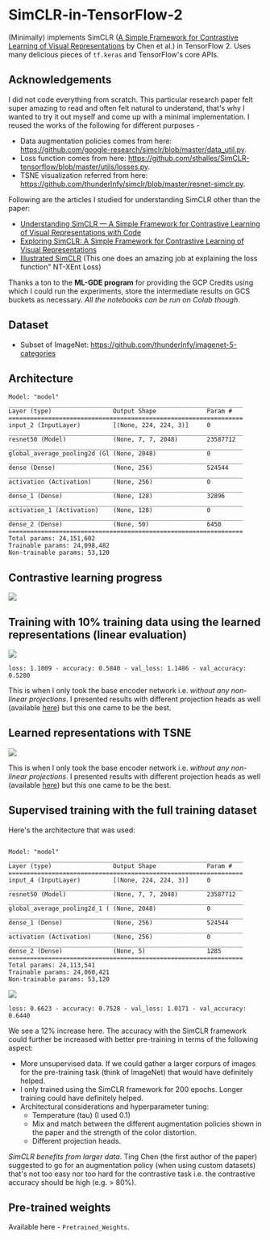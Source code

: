 # SimCLR-in-TensorFlow-2
(Minimally) implements SimCLR ([A Simple Framework for Contrastive Learning of Visual Representations](https://arxiv.org/abs/2002.05709) by Chen et al.) in TensorFlow 2. Uses many delicious pieces of `tf.keras` and TensorFlow's core APIs.

## Acknowledgements
I did not code everything from scratch. This particular research paper felt super amazing to read and often felt natural to understand, that's why I wanted to try it out myself and come up with a minimal implementation. I reused the works of the following for different purposes -
- Data augmentation policies comes from here: https://github.com/google-research/simclr/blob/master/data_util.py.
- Loss function comes from here: https://github.com/sthalles/SimCLR-tensorflow/blob/master/utils/losses.py.
- TSNE visualization referred from here: https://github.com/thunderInfy/simclr/blob/master/resnet-simclr.py.

Following are the articles I studied for understanding SimCLR other than the paper:
- [Understanding SimCLR — A Simple Framework for Contrastive Learning of Visual Representations with Code](https://medium.com/analytics-vidhya/understanding-simclr-a-simple-framework-for-contrastive-learning-of-visual-representations-d544a9003f3c)
- [Exploring SimCLR: A Simple Framework for Contrastive Learning of Visual Representations](https://sthalles.github.io/simple-self-supervised-learning/)
- [Illustrated SimCLR](https://amitness.com/2020/03/illustrated-simclr/) (This one does an amazing job at explaining the loss function" NT-XEnt Loss)

Thanks a ton to the **ML-GDE program** for providing the GCP Credits using which I could run the experiments, store the intermediate results on GCS buckets as necessary. _All the notebooks can be run on Colab though_.

## Dataset
- Subset of ImageNet: https://github.com/thunderInfy/imagenet-5-categories

## Architecture
```
Model: "model"
_________________________________________________________________
Layer (type)                 Output Shape              Param #
=================================================================
input_2 (InputLayer)         [(None, 224, 224, 3)]     0
_________________________________________________________________
resnet50 (Model)             (None, 7, 7, 2048)        23587712
_________________________________________________________________
global_average_pooling2d (Gl (None, 2048)              0
_________________________________________________________________
dense (Dense)                (None, 256)               524544
_________________________________________________________________
activation (Activation)      (None, 256)               0
_________________________________________________________________
dense_1 (Dense)              (None, 128)               32896
_________________________________________________________________
activation_1 (Activation)    (None, 128)               0
_________________________________________________________________
dense_2 (Dense)              (None, 50)                6450
=================================================================
Total params: 24,151,602
Trainable params: 24,098,482
Non-trainable params: 53,120
```

## Contrastive learning progress
![](https://i.ibb.co/9yM4RzQ/download.png)

## Training with 10% training data using the learned representations (linear evaluation)
![](https://i.ibb.co/GV44Xsk/download-1.png)

```
loss: 1.1009 - accuracy: 0.5840 - val_loss: 1.1486 - val_accuracy: 0.5280
```

This is when I only took the base encoder network i.e. _without any non-linear projections_. I presented results with different projection heads as well (available [here](https://github.com/sayakpaul/SimCLR-in-TensorFlow-2/blob/master/Linear_Evaluation_Imagenet_Subset.ipynb)) but this one came to be the best.

## Learned representations with TSNE
![](https://i.ibb.co/ckz1mbv/download-2.png)

This is when I only took the base encoder network i.e. _without any non-linear projections_. I presented results with different projection heads as well (available [here](https://github.com/sayakpaul/SimCLR-in-TensorFlow-2/blob/master/Linear_Evaluation_Imagenet_Subset.ipynb)) but this one came to be the best.

## Supervised training with the full training dataset

Here's the architecture that was used:

```

Model: "model"
_________________________________________________________________
Layer (type)                 Output Shape              Param #
=================================================================
input_4 (InputLayer)         [(None, 224, 224, 3)]     0
_________________________________________________________________
resnet50 (Model)             (None, 7, 7, 2048)        23587712
_________________________________________________________________
global_average_pooling2d_1 ( (None, 2048)              0
_________________________________________________________________
dense_1 (Dense)              (None, 256)               524544
_________________________________________________________________
activation (Activation)      (None, 256)               0
_________________________________________________________________
dense_2 (Dense)              (None, 5)                 1285
=================================================================
Total params: 24,113,541
Trainable params: 24,060,421
Non-trainable params: 53,120
```

![](https://i.ibb.co/WVwpZJk/download-3.png)

```
loss: 0.6623 - accuracy: 0.7528 - val_loss: 1.0171 - val_accuracy: 0.6440
```

We see a 12% increase here. The accuracy with the SimCLR framework could further be increased with better pre-training in terms of the following aspect:
- More unsupervised data. If we could gather a larger corpurs of images for the pre-training task (think of ImageNet) that would have definitely helped.
- I only trained using the SimCLR framework for 200 epochs. Longer training could have definitely helped.
- Architectural considerations and hyperparameter tuning:
	- Temperature (tau) (I used 0.1)
	- Mix and match between the different augmentation policies shown in the paper and the strength of the color distortion.
	- Different projection heads.

_SimCLR benefits from larger data_. Ting Chen (the first author of the paper) suggested to go for an augmentation policy (when using custom datasets) that's not too easy nor too hard for the contrastive task i.e. the contrastive accuracy should be high (e.g. > 80%).

## Pre-trained weights
Available here - `Pretrained_Weights`.
